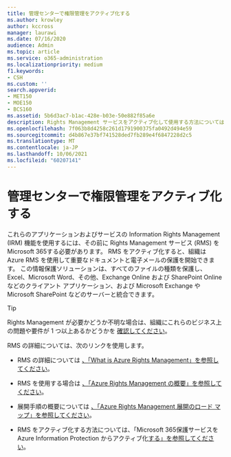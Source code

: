 ```yaml
---
title: 管理センターで権限管理をアクティブ化する
ms.author: krowley
author: kccross
manager: laurawi
ms.date: 07/16/2020
audience: Admin
ms.topic: article
ms.service: o365-administration
ms.localizationpriority: medium
f1.keywords:
- CSH
ms.custom: ''
search.appverid:
- MET150
- MOE150
- BCS160
ms.assetid: 5b6d3ac7-b1ac-428e-b03e-50e882f85a6e
description: Rights Management サービスをアクティブ化して使用する方法については、Microsoft 365。
ms.openlocfilehash: 7f063b8d4258c261d1791900375fa0492d494e59
ms.sourcegitcommit: d4b867e37bf741528ded7fb289e4f6847228d2c5
ms.translationtype: MT
ms.contentlocale: ja-JP
ms.lasthandoff: 10/06/2021
ms.locfileid: "60207141"
---
```

# <a name="activate-rights-management-in-the-admin-center"></a>管理センターで権限管理をアクティブ化する

これらのアプリケーションおよびサービスの Information Rights Management (IRM) 機能を使用するには、その前に Rights Management サービス (RMS) をMicrosoft 365する必要があります。 RMS をアクティブ化すると、組織は Azure RMS を使用して重要なドキュメントと電子メールの保護を開始できます。 この情報保護ソリューションは、すべてのファイルの種類を保護し、Excel、Microsoft Word、その他、Exchange Online および SharePoint Online などのクライアント アプリケーション、および Microsoft Exchange や Microsoft SharePoint などのサーバーと統合できます。
  
> [!TIP]
> Rights Management が必要かどうか不明な場合は、組織にこれらのビジネス上の問題や要件が 1 つ以上あるかどうかを [確認してください](/azure/information-protection/what-is-azure-rms#business-problems-solved-by-azure-rights-management)。 
  
RMS の詳細については、次のリンクを使用します。
  
- RMS の詳細については [、「What is Azure Rights Management」を参照してください](/rights-management/understand-explore/what-is-azure-rms)。

- RMS を使用する場合は [、「Azure Rights Management の概要」を参照してください](/rights-management/understand-explore/azure-rights-management)。

- 展開手順の概要については [、「Azure Rights Management 展開のロード マップ」を参照してください](/rights-management/plan-design/deployment-roadmap)。

- RMS をアクティブ化する方法については、「Microsoft 365保護サービスを Azure Information Protection からアクティブ化[する」を参照してください](/azure/information-protection/activate-service)。